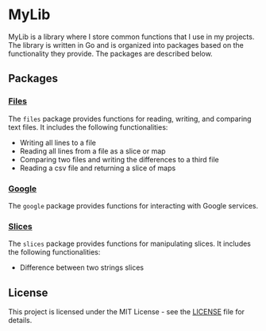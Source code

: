 # MyLib

MyLib is a library where I store common functions that I use in my projects. The library is written in Go and is
organized into packages based on the functionality they provide. The packages are described below.

## Packages

### [Files](docs/files.md)

The `files` package provides functions for reading, writing, and comparing text files. It includes the following
functionalities:

- Writing all lines to a file
- Reading all lines from a file as a slice or map
- Comparing two files and writing the differences to a third file
- Reading a csv file and returning a slice of maps

### [Google](docs/google.md)

The `google` package provides functions for interacting with Google services.

### [Slices](docs/slices.md)

The `slices` package provides functions for manipulating slices. It includes the following functionalities:

- Difference between two strings slices

## License

This project is licensed under the MIT License - see the [LICENSE](LICENSE) file for details.
